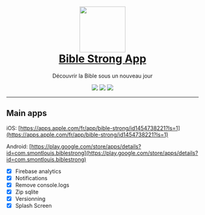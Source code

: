 <h1 align="center">
  <img width="120" height="120" src="https://raw.githubusercontent.com/bulby97/bible-strong/master/assets/images/icon.png"><br>
  <a href="https://bibles-trong.app"><span>Bible Strong App</span></a><br>
</h1>
<p align="center">
  <span>Découvrir la Bible sous un nouveau jour</span><br>
</p>

<p align="center">
  <a href="/" alt="Written in React-Native">
    <img src="https://img.shields.io/badge/framework-react--native-brightgreen" /></a>
  <a href="https://github.com/bulby97/bible-strong/releases" alt="Release version">
    <img src="https://img.shields.io/github/v/tag/bulby97/bible-strong?label=version" /></a>
    <img src="https://img.shields.io/badge/platform-android%20%7C%C2%A0ios-lightgrey" />
</p>

---

## Main apps

iOS: [https://apps.apple.com/fr/app/bible-strong/id1454738221?ls=1](https://apps.apple.com/fr/app/bible-strong/id1454738221?ls=1)

Android: [https://play.google.com/store/apps/details?id=com.smontlouis.biblestrong](https://play.google.com/store/apps/details?id=com.smontlouis.biblestrong)

-[x] Firebase analytics
-[x] Notifications
-[x] Remove console.logs
-[x] Zip sqlite
-[x] Versionning
-[x] Splash Screen
